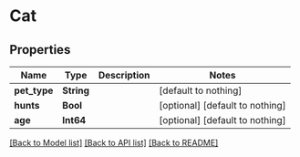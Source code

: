 # Cat


## Properties
Name | Type | Description | Notes
------------ | ------------- | ------------- | -------------
**pet_type** | **String** |  | [default to nothing]
**hunts** | **Bool** |  | [optional] [default to nothing]
**age** | **Int64** |  | [optional] [default to nothing]


[[Back to Model list]](../README.md#models) [[Back to API list]](../README.md#api-endpoints) [[Back to README]](../README.md)


